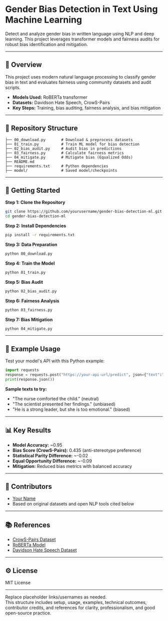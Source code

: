 # Gender Bias Detection in Text Using Machine Learning

Detect and analyze gender bias in written language using NLP and deep learning. This project leverages transformer models and fairness audits for robust bias identification and mitigation.

***

## 📝 Overview

This project uses modern natural language processing to classify gender bias in text and evaluates fairness using community datasets and audit scripts.
- **Models Used:** RoBERTa transformer
- **Datasets:** Davidson Hate Speech, CrowS-Pairs
- **Key Steps:** Training, bias auditing, fairness analysis, and bias mitigation

***

## 📂 Repository Structure

```
├── 00_download.py       # Download & preprocess datasets
├── 01_train.py          # Train ML model for bias detection
├── 02_bias_audit.py     # Audit bias in predictions
├── 03_fairness.py       # Calculate fairness metrics
├── 04_mitigate.py       # Mitigate bias (Equalized Odds)
├── README.md
├── requirements.txt     # Python dependencies
├── model/               # Saved model/checkpoints
```

***

## 🚀 Getting Started

**Step 1: Clone the Repository**
```bash
git clone https://github.com/yourusername/gender-bias-detection-ml.git
cd gender-bias-detection-ml
```

**Step 2: Install Dependencies**
```bash
pip install -r requirements.txt
```

**Step 3: Data Preparation**
```bash
python 00_download.py
```

**Step 4: Train the Model**
```bash
python 01_train.py
```

**Step 5: Bias Audit**
```bash
python 02_bias_audit.py
```

**Step 6: Fairness Analysis**
```bash
python 03_fairness.py
```

**Step 7: Bias Mitigation**
```bash
python 04_mitigate.py
```

***

## 🔬 Example Usage

Test your model's API with this Python example:
```python
import requests
response = requests.post("https://your-api-url/predict", json={"text":"Nurses are always women and doctors are always men."})
print(response.json())
```

**Sample texts to try:**
- "The nurse comforted the child." (neutral)
- "The scientist presented her findings." (unbiased)
- "He is a strong leader, but she is too emotional." (biased)

***

## 📊 Key Results

- **Model Accuracy:** ~0.95
- **Bias Score (CrowS-Pairs):** 0.435 (anti-stereotype preference)
- **Statistical Parity Difference:** ~-0.02
- **Equal Opportunity Difference:** ~-0.09
- **Mitigation:** Reduced bias metrics with balanced accuracy

***

## 🤝 Contributors

- [Your Name](https://github.com/yourusername)
- Based on original datasets and open NLP tools cited below

***

## 📚 References

- [CrowS-Pairs Dataset](https://github.com/nyu-mll/crows-pairs)
- [RoBERTa Model](https://huggingface.co/roberta-base)
- [Davidson Hate Speech Dataset](https://github.com/meghanasayana/Gender-bias-detection-of-text-using-ML)

***

## ⚙️ License

MIT License

***

Replace placeholder links/usernames as needed.  
This structure includes setup, usage, examples, technical outcomes, contributor credits, and references for clarity, professionalism, and good open-source practice.
